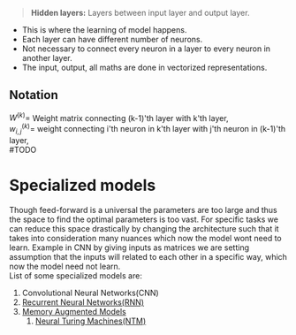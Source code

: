
> **Hidden layers:** Layers between input layer and output layer.
- This is where the learning of model happens.
- Each layer can have different number of neurons.
- Not necessary to connect every neuron in a layer to every neuron in another layer.
- The input, output, all maths are done in vectorized representations.



## Notation
$W^{(k)} =$ Weight matrix connecting (k-1)'th layer with k'th layer,  
$w_{i,j}^{(k)}=$ weight connecting i'th neuron in k'th layer with j'th neuron in (k-1)'th layer,  
#TODO

# Specialized models
Though feed-forward is a universal the parameters are too large and thus the space to find the optimal parameters is too vast. For specific tasks we can reduce this space drastically by changing the architecture such that it takes into consideration many nuances which now the model wont need to learn. Example in CNN by giving inputs as matrices we are setting assumption that the inputs will related to each other in a specific way, which now the model need not learn.  
List of some specialized models are:
1. Convolutional Neural Networks(CNN)
2. [Recurrent Neural Networks(RNN)](./RNN.md)
3. [Memory Augmented Models](./Memory%20Augmented%20Models.md)
	1. [Neural Turing Machines(NTM)](./Memory%20Augmented%20Models.md)
